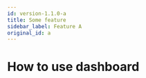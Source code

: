 ```yaml
---
id: version-1.1.0-a
title: Some feature
sidebar_label: Feature A
original_id: a
---
```


# How to use dashboard